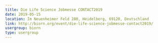 ```yaml
---
title: Die Life Science Jobmesse CONTACT2019
date: 2019-05-15
location: Im Neuenheimer Feld 280, Heidelberg, 69120, Deutschland
link: http://biorn.org/event/die-life-science-jobmesse-contact2019/
usergroup: biorn
type: usergroup
---
```

